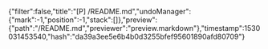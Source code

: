 {"filter":false,"title":"[P] /README.md","undoManager":{"mark":-1,"position":-1,"stack":[]},"preview":{"path":"/README.md","previewer":"preview.markdown"},"timestamp":1530031453540,"hash":"da39a3ee5e6b4b0d3255bfef95601890afd80709"}